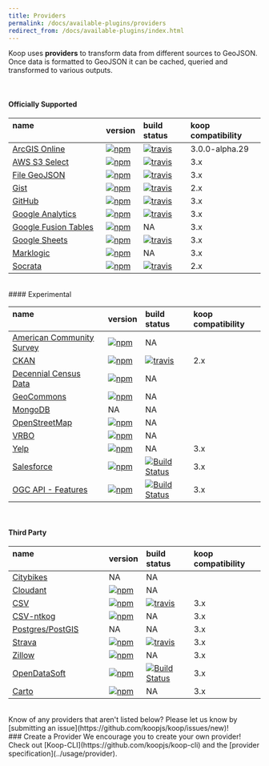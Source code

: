 ```yaml
---
title: Providers
permalink: /docs/available-plugins/providers
redirect_from: /docs/available-plugins/index.html
---
```


Koop uses **providers** to transform data from different sources to GeoJSON. Once data is formatted to GeoJSON it can be cached, queried and transformed to various outputs.

<br>

#### Officially Supported

| name &nbsp; &nbsp; &nbsp; &nbsp; &nbsp; &nbsp; &nbsp; &nbsp; &nbsp; &nbsp; &nbsp; &nbsp; &nbsp; &nbsp; &nbsp; &nbsp; &nbsp; &nbsp; &nbsp; &nbsp; | version | build status | koop compatibility |
| :--- | :------ | :----------- | :----------- |
| [ArcGIS Online](https://github.com/koopjs/koop-provider-agol) | [![npm](https://img.shields.io/npm/v/koop-agol.svg?style=flat-square)](https://www.npmjs.com/package/koop-agol) | [![travis](https://img.shields.io/travis/koopjs/koop-provider-agol/master.svg?style=flat-square)](https://travis-ci.org/koopjs/koop-provider-agol) | 3.0.0-alpha.29 |
| [AWS S3 Select](https://github.com/koopjs/koop-provider-s3-select) | [![npm](https://img.shields.io/npm/v/@koopjs/provider-s3-select.svg?style=flat-square)](https://www.npmjs.com/package/@koopjs/provider-s3-select) | [![travis](https://img.shields.io/travis/koopjs/koop-provider-s3-select/master.svg?style=flat-square)](https://travis-ci.org/koopjs/koop-provider-s3-select) | 3.x |
| [File GeoJSON](https://github.com/koopjs/koop-provider-file-geojson) | [![npm](https://img.shields.io/npm/v/@koopjs/provider-file-geojson.svg?style=flat-square)](https://www.npmjs.com/package/@koopjs/provider-file-geojson) | [![travis](https://travis-ci.com/koopjs/koop-provider-file-geojson.svg?branch=master)](https://travis-ci.org/koopjs/koop-provider-file-geojson) | 3.x |
| [Gist](https://github.com/koopjs/koop-gist) | [![npm](https://img.shields.io/npm/v/koop-gist.svg?style=flat-square)](https://www.npmjs.com/package/koop-gist) | [![travis](https://img.shields.io/travis/koopjs/koop-provider-gist/master.svg?style=flat-square)](https://travis-ci.org/koopjs/koop-provider-gist) | 2.x |
| [GitHub](https://github.com/koopjs/koop-provider-github) | [![npm](https://img.shields.io/npm/v/koop-github.svg?style=flat-square)](https://www.npmjs.com/package/koop-github) | [![travis](https://img.shields.io/travis/koopjs/koop-provider-github/master.svg?style=flat-square)](https://travis-ci.org/koopjs/koop-provider-github) | 3.x |
| [Google Analytics](https://github.com/koopjs/koop-provider-google-analytics) | [![npm](https://img.shields.io/npm/v/@koopjs/provider-google-analytics.svg?style=flat-square)](https://www.npmjs.com/package/@koopjs/provider-google-analytics) | [![travis](https://img.shields.io/travis/koopjs/koop-provider-google-analytics/master.svg?style=flat-square)](https://travis-ci.org/koopjs/koop-provider-google-analytics) | 3.x |
| [Google Fusion Tables](https://github.com/koopjs/koop-provider-google-fusion-tables) | [![npm](https://img.shields.io/npm/v/@koopjs/provider-google-fusion-tables.svg?style=flat-square)](https://www.npmjs.com/package/@koopjs/provider-google-fusion-tables) | NA | 3.x |
| [Google Sheets](https://github.com/koopjs/koop-provider-google-sheets) | [![npm](https://img.shields.io/npm/v/@koopjs/provider-google-sheets.svg?style=flat-square)](https://www.npmjs.com/package/@koopjs/provider-google-sheets) | [![travis](https://img.shields.io/travis/koopjs/koop-provider-google-sheets/master.svg?style=flat-square)](https://travis-ci.org/koopjs/koop-provider-google-sheets) | 3.x |
| [Marklogic](https://github.com/koopjs/koop-provider-marklogic) | [![npm](https://img.shields.io/npm/v/@koopjs/provider-marklogic.svg?style=flat-square)](https://www.npmjs.com/package/@koopjs/provider-marklogic) | NA | 3.x|
| [Socrata](https://github.com/koopjs/koop-provider-socrata) | [![npm](https://img.shields.io/npm/v/koop-socrata.svg?style=flat-square)](https://www.npmjs.com/package/koop-socrata) | [![travis](https://img.shields.io/travis/koopjs/koop-provider-socrata/master.svg?style=flat-square)](https://travis-ci.org/koopjs/koop-provider-socrata) | 2.x |

<br>
#### Experimental

| name &nbsp; &nbsp; &nbsp; &nbsp; &nbsp; &nbsp; &nbsp; &nbsp; &nbsp; &nbsp; &nbsp; &nbsp; &nbsp; &nbsp; &nbsp; &nbsp; &nbsp; &nbsp; &nbsp; &nbsp;| version | build status | koop compatibility |
| :--- | :------ | :----------- | :----------- |
| [American Community Survey](https://github.com/koopjs/koop-acs) | [![npm](https://img.shields.io/npm/v/koop-acs.svg?style=flat-square)](https://www.npmjs.com/package/koop-acs) | NA |  |
| [CKAN](https://github.com/koopjs/koop-provider-ckan) | [![npm](https://img.shields.io/npm/v/koop-ckan.svg?style=flat-square)](https://www.npmjs.com/package/koop-ckan) | [![travis](https://img.shields.io/travis/koopjs/koop-provider-ckan/master.svg?style=flat-square)](https://travis-ci.org/koopjs/koop-provider-ckan) | 2.x |
| [Decennial Census Data](https://github.com/koopjs/koop-census) | [![npm](https://img.shields.io/npm/v/koop-census.svg?style=flat-square)](https://www.npmjs.com/package/koop-census) | NA |  |
| [GeoCommons](https://github.com/koopjs/koop-geocommons) | [![npm](https://img.shields.io/npm/v/koop-geocommons.svg?style=flat-square)](https://www.npmjs.com/package/koop-geocommons) | NA |  |
| [MongoDB](https://github.com/koopjs/koop-provider-mongo) | NA | NA | |
| [OpenStreetMap](https://github.com/koopjs/koop-osm) | [![npm](https://img.shields.io/npm/v/koop-osm.svg?style=flat-square)](https://www.npmjs.com/package/koop-osm) | NA | |
| [VRBO](https://github.com/koopjs/koop-vrbo) | [![npm](https://img.shields.io/npm/v/koop-vrbo.svg?style=flat-square)](https://www.npmjs.com/package/koop-vrbo) | NA | |
| [Yelp](https://github.com/koopjs/koop-provider-yelp) | [![npm](https://img.shields.io/npm/v/koop-yelp.svg?style=flat-square)](https://www.npmjs.com/package/koop-yelp) | NA | 3.x |
| [Salesforce](https://github.com/Jking-GIS/koop-provider-Salesforce) | [![npm](https://img.shields.io/npm/v/koop-salesforce.svg)](https://www.npmjs.com/package/koop-salesforce) | [![Build Status](https://travis-ci.org/Jking-GIS/koop-provider-Salesforce.svg?branch=master)](https://travis-ci.org/Jking-GIS/koop-provider-Salesforce) | 3.x |
| [OGC API - Features](https://github.com/koopjs/provider-ogcapi-features) | [![npm](https://img.shields.io/npm/v/@koopjs/provider-ogcapi-features)](https://www.npmjs.com/package/@koopjs/provider-ogcapi-features) | [![Build Status](https://www.travis-ci.org/koopjs/provider-ogcapi-features.svg?branch=master)](https://www.travis-ci.org/koopjs/provider-ogcapi-features) | 3.x |

<br>

#### Third Party

| name &nbsp; &nbsp; &nbsp; &nbsp; &nbsp; &nbsp; &nbsp; &nbsp; &nbsp; &nbsp; &nbsp; &nbsp; &nbsp; &nbsp; &nbsp; &nbsp; &nbsp; &nbsp; &nbsp; &nbsp; | version | build status | koop compatibility |
| :--- | :------ | :----------- |:----------- |
| [Citybikes](https://github.com/nixta/koop-citybikes) | NA | NA | |
| [Cloudant](https://github.com/cloudant/koop-cloudant) | [![npm](https://img.shields.io/npm/v/koop-cloudant.svg?style=flat-square)](https://www.npmjs.com/package/koop-cloudant) | NA | |
| [CSV](https://github.com/haoliangyu/koop-provider-csv) | [![npm](https://img.shields.io/npm/v/koop-provider-csv.svg?style=flat-square)](https://www.npmjs.com/package/koop-provider-csv) | [![travis](https://travis-ci.org/haoliangyu/koop-provider-csv.svg?branch=master)](https://github.com/haoliangyu/koop-provider-csv) | 3.x |
| [CSV-ntkog](https://github.com/ntkog/koop-provider-csv) | [![npm](https://img.shields.io/npm/v/@ntkog/koop-provider-csv.svg?style=flat-square)](https://www.npmjs.com/package/@ntkog/koop-provider-csv) | NA | 3.x |
| [Postgres/PostGIS](https://github.com/brambow/koop-provider-postgis) | NA| NA | 3.x |
| [Strava](https://github.com/Jking-GIS/koop-provider-Strava) | [![npm](https://img.shields.io/npm/v/koop-strava.svg?style=flat-square)](https://www.npmjs.com/package/koop-strava) | [![travis](https://img.shields.io/travis/Jking-GIS/koop-provider-Strava.svg?style=flat-square)](https://travis-ci.org/Jking-GIS/koop-provider-Strava) | 3.x |
| [Zillow](https://github.com/dmfenton/koop-provider-zillow) | [![npm](https://img.shields.io/npm/v/koop-zillow.svg?style=flat-square)](https://www.npmjs.com/package/koop-zillow) | NA | 3.x |
| [OpenDataSoft](https://github.com/haoliangyu/koop-provider-opendatasoft) | [![npm](https://img.shields.io/npm/v/koop-provider-opendatasoft)](https://www.npmjs.com/package/koop-provider-opendatasoft) | [![Build Status](https://travis-ci.org/haoliangyu/koop-provider-opendatasoft.svg?branch=master)](https://travis-ci.org/haoliangyu/koop-provider-opendatasoft) | 3.x |
| [Carto](https://github.com/hhkaos/koop-provider-carto)|[![npm](https://img.shields.io/npm/v/koop-provider-carto.svg)](https://www.npmjs.com/package/koop-provider-carto)| NA | 3.x |

<br>
Know of any providers that aren't listed below? Please let us know by [submitting an issue](https://github.com/koopjs/koop/issues/new)!

<br>
### Create a Provider
We encourage you to create your own provider! Check out [Koop-CLI](https://github.com/koopjs/koop-cli) and the [provider specification](../usage/provider).

